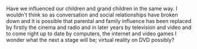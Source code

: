 Have we influenced our children and grand children in the same way. I wouldn't think so as conversation and social relationships have broken down and it is possible that parental and family influence has been replaced by firstly the cinema and radio and in later years by television and video and to come right up to date by computers, the internet and video games I wonder what the next a stage will be; virtual reality on DVD possibly?